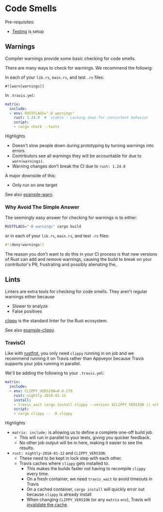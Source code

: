 # Code Smells

Pre-requisites:
- [Testing](pr/testing.html) is setup

## Warnings

Compiler warnings provide some basic checking for code smells.

There are many ways to check for warnings.  We recommend the followig:

In each of your `lib.rs`, `main.rs`, and test `.rs` files:

```rust,ignore
#![warn(warnings)]
```

In `.travis.yml`:

```yml
matrix:
  include:
  - env: RUSTFLAGS="-D warnings"
    rust: 1.24.0  # `stable`: Locking down for consistent behavior
    script:
    - cargo check --tests
```

Highlights
- Doesn't slow people down during prototyping by turning warnings into errors.
- Contributors see all warnings they will be accountable for due to `warn(warnings)`.
- Warning changes don't break the CI due to `rust: 1.24.0`

A major downside of this:
- Only run on one target

See also [example-warn][example-warn].

[example-warn]: https://github.com/crate-ci/example-warn

### Why Avoid The Simple Answer

The seemingly easy answer for checking for warnings is to either:

```bash
RUSTFLAGS="-D warnings" cargo build
```

or in each of your `lib.rs`, `main.rs`, and test `.rs` files:

```rust
#![deny(warnings)]
```

The reason you don't want to do this in your CI process is that new versions of
Rust can add and remove warnings, causing the build to break on your
contributor's PR, frustrating and possibly alienating the,.  

## Lints

Linters are extra tools for checking for code smells.  They aren't regular warnings either because
- Slower to analyze
- False positives

[clippy][clippy] is the standard linter for the Rust ecosystem.

See also [example-clippy][example-clippy].

[clippy]: https://github.com/rust-lang-nursery/rust-clippy
[example-clippy]: https://github.com/crate-ci/example-clippy

### TravisCI

Like with [rustfmt](pr/rustfmt.html), you only need `clippy` running in on job
and we recommend running it on Travis rather than Appveyor because Travis
supports your jobs running in parallel.

We'll be adding the following to your `.travis.yml`:

```yml
matrix:
  include:
  - env: CLIPPY_VERSION=0.0.179
    rust: nightly-2018-01-12
    install:
    - travis_wait cargo install clippy --version $CLIPPY_VERSION || echo "clippy already installed"
    script:
    - cargo clippy -- -D clippy
```

Highlights
- `matrix: include:` is allowing us to define a complete one-off build job.
  - This will run in parallel to your tests, giving you quicker feedback.
  - No other job output will be in here, making it easier to see the results.
- `rust: nightly-2018-01-12` and `CLIPPY_VERSION`:
  - These need to be kept in lock step with each other.
  - Travis caches where `clippy` gets installed to.
    - This makes the builds faster not having to recompile `clippy` every time.
    - On a fresh container, we need `travis_wait` to avoid timeouts in Travis
    - On a cached container, `cargo install` will quickly error out because `clippy` is already install
    - When changing `CLIPPY_VERSION` (or any `matrix` `env`), Travis will [invalidate the cache][travis-cache].

[travis-cache]: https://docs.travis-ci.com/user/caching
